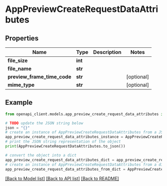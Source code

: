 # AppPreviewCreateRequestDataAttributes


## Properties

Name | Type | Description | Notes
------------ | ------------- | ------------- | -------------
**file_size** | **int** |  | 
**file_name** | **str** |  | 
**preview_frame_time_code** | **str** |  | [optional] 
**mime_type** | **str** |  | [optional] 

## Example

```python
from openapi_client.models.app_preview_create_request_data_attributes import AppPreviewCreateRequestDataAttributes

# TODO update the JSON string below
json = "{}"
# create an instance of AppPreviewCreateRequestDataAttributes from a JSON string
app_preview_create_request_data_attributes_instance = AppPreviewCreateRequestDataAttributes.from_json(json)
# print the JSON string representation of the object
print(AppPreviewCreateRequestDataAttributes.to_json())

# convert the object into a dict
app_preview_create_request_data_attributes_dict = app_preview_create_request_data_attributes_instance.to_dict()
# create an instance of AppPreviewCreateRequestDataAttributes from a dict
app_preview_create_request_data_attributes_from_dict = AppPreviewCreateRequestDataAttributes.from_dict(app_preview_create_request_data_attributes_dict)
```
[[Back to Model list]](../README.md#documentation-for-models) [[Back to API list]](../README.md#documentation-for-api-endpoints) [[Back to README]](../README.md)


